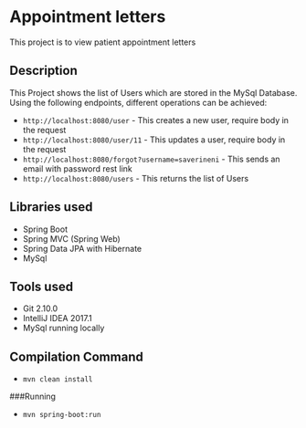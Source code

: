 # Appointment letters
This project is to view patient appointment letters

## Description
This Project shows the list of Users which are stored in the MySql Database. Using the following endpoints, different operations can be achieved:
- `http://localhost:8080/user` - This creates a new user, require body in the request
- `http://localhost:8080/user/11` - This updates a user, require body in the request
- `http://localhost:8080/forgot?username=saverineni` - This sends an email with password rest link
- `http://localhost:8080/users` - This returns the list of Users

## Libraries used
- Spring Boot
- Spring MVC (Spring Web)
- Spring Data JPA with Hibernate
- MySql

## Tools used
- Git 2.10.0
- IntelliJ IDEA 2017.1
- MySql running locally

## Compilation Command
- `mvn clean install`

###Running
- `mvn spring-boot:run`

